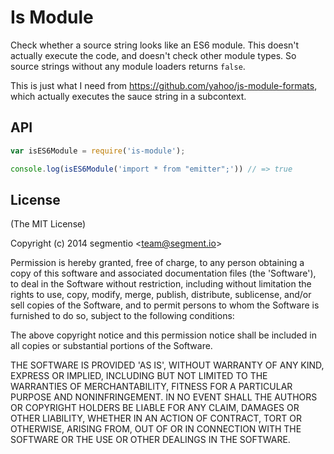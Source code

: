 # Is Module

Check whether a source string looks like an ES6 module.
This doesn't actually execute the code,
and doesn't check other module types.
So source strings without any module loaders returns `false`.

This is just what I need from https://github.com/yahoo/js-module-formats, which actually executes the sauce string in a
subcontext.

## API

```js
var isES6Module = require('is-module');

console.log(isES6Module('import * from "emitter";')) // => true
```

## License

(The MIT License)

Copyright (c) 2014 segmentio &lt;team@segment.io&gt;

Permission is hereby granted, free of charge, to any person obtaining
a copy of this software and associated documentation files (the
'Software'), to deal in the Software without restriction, including
without limitation the rights to use, copy, modify, merge, publish,
distribute, sublicense, and/or sell copies of the Software, and to
permit persons to whom the Software is furnished to do so, subject to
the following conditions:

The above copyright notice and this permission notice shall be
included in all copies or substantial portions of the Software.

THE SOFTWARE IS PROVIDED 'AS IS', WITHOUT WARRANTY OF ANY KIND,
EXPRESS OR IMPLIED, INCLUDING BUT NOT LIMITED TO THE WARRANTIES OF
MERCHANTABILITY, FITNESS FOR A PARTICULAR PURPOSE AND NONINFRINGEMENT.
IN NO EVENT SHALL THE AUTHORS OR COPYRIGHT HOLDERS BE LIABLE FOR ANY
CLAIM, DAMAGES OR OTHER LIABILITY, WHETHER IN AN ACTION OF CONTRACT,
TORT OR OTHERWISE, ARISING FROM, OUT OF OR IN CONNECTION WITH THE
SOFTWARE OR THE USE OR OTHER DEALINGS IN THE SOFTWARE.
